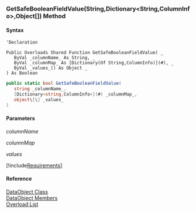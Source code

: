 ﻿### GetSafeBooleanFieldValue(String,Dictionary<String,ColumnInfo>,Object\[\]) Method

#### Syntax

```vbnet
'Declaration

Public Overloads Shared Function GetSafeBooleanFieldValue( _
   ByVal _columnName_ As String, _
   ByVal _columnMap_ As [Dictionary(Of String,ColumnInfo)](#), _
   ByVal _values_() As Object _
) As Boolean
```

```csharp
public static bool GetSafeBooleanFieldValue( 
   string _columnName_,
   [Dictionary<string,ColumnInfo>](#) _columnMap_,
   object\[\] _values_
)
```

#### Parameters

_columnName_

_columnMap_

_values_

[!include[Requirements](../partials/requirements.md)]

#### Reference

[DataObject Class](fcSDK~FChoice.Foundation.DataObjects.DataObject.md)  
[DataObject Members](fcSDK~FChoice.Foundation.DataObjects.DataObject_members.md)  
[Overload List](fcSDK~FChoice.Foundation.DataObjects.DataObject~GetSafeBooleanFieldValue.md)